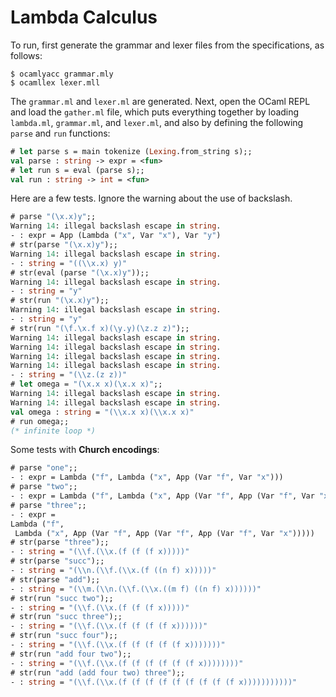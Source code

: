 # Lambda Calculus

To run, first generate the grammar and lexer files
from the specifications, as follows:

```
$ ocamlyacc grammar.mly
$ ocamllex lexer.mll
```

The `grammar.ml` and `lexer.ml` are generated.
Next, open the OCaml REPL and load the `gather.ml`
file, which puts everything together by loading
`lambda.ml`, `grammar.ml`, and `lexer.ml`,
and also by defining the following `parse` and `run` functions:

```ocaml
# let parse s = main tokenize (Lexing.from_string s);;
val parse : string -> expr = <fun>
# let run s = eval (parse s);;
val run : string -> int = <fun>
```

Here are a few tests.
Ignore the warning about the use of backslash.

```ocaml
# parse "(\x.x)y";;
Warning 14: illegal backslash escape in string.
- : expr = App (Lambda ("x", Var "x"), Var "y")
# str(parse "(\x.x)y");;
Warning 14: illegal backslash escape in string.
- : string = "((\\x.x) y)"
# str(eval (parse "(\x.x)y"));;
Warning 14: illegal backslash escape in string.
- : string = "y"
# str(run "(\x.x)y");;         
Warning 14: illegal backslash escape in string.
- : string = "y"
# str(run "(\f.\x.f x)(\y.y)(\z.z z)");;
Warning 14: illegal backslash escape in string.
Warning 14: illegal backslash escape in string.
Warning 14: illegal backslash escape in string.
Warning 14: illegal backslash escape in string.
- : string = "(\\z.(z z))"
# let omega = "(\x.x x)(\x.x x)";;
Warning 14: illegal backslash escape in string.
Warning 14: illegal backslash escape in string.
val omega : string = "(\\x.x x)(\\x.x x)"
# run omega;; 
(* infinite loop *)
```

Some tests with **Church encodings**:

```ocaml
# parse "one";;
- : expr = Lambda ("f", Lambda ("x", App (Var "f", Var "x")))
# parse "two";;
- : expr = Lambda ("f", Lambda ("x", App (Var "f", App (Var "f", Var "x"))))
# parse "three";;
- : expr =
Lambda ("f",
 Lambda ("x", App (Var "f", App (Var "f", App (Var "f", Var "x")))))
# str(parse "three");;
- : string = "(\\f.(\\x.(f (f (f x)))))"
# str(parse "succ");;  
- : string = "(\\n.(\\f.(\\x.(f ((n f) x)))))"
# str(parse "add");; 
- : string = "(\\m.(\\n.(\\f.(\\x.((m f) ((n f) x))))))"
# str(run "succ two");;
- : string = "(\\f.(\\x.(f (f (f x)))))"
# str(run "succ three");;
- : string = "(\\f.(\\x.(f (f (f (f x))))))"
# str(run "succ four");; 
- : string = "(\\f.(\\x.(f (f (f (f (f x)))))))"
# str(run "add four two");;
- : string = "(\\f.(\\x.(f (f (f (f (f (f x))))))))"
# str(run "add (add four two) three");;
- : string = "(\\f.(\\x.(f (f (f (f (f (f (f (f (f x)))))))))))"
```
